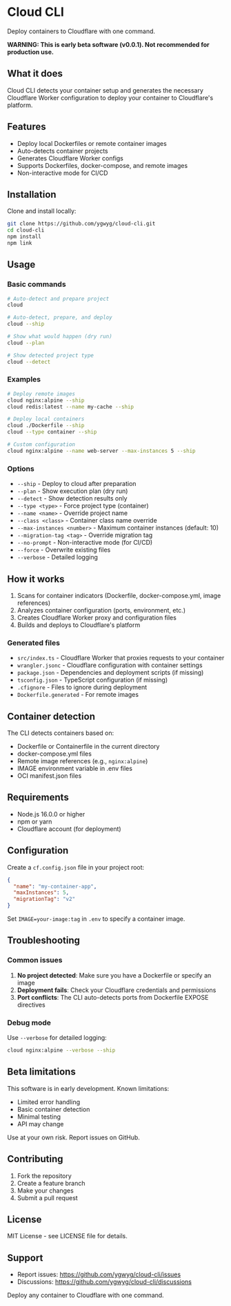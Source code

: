 # Cloud CLI

Deploy containers to Cloudflare with one command.

**WARNING: This is early beta software (v0.0.1). Not recommended for production use.**

## What it does

Cloud CLI detects your container setup and generates the necessary Cloudflare Worker configuration to deploy your container to Cloudflare's platform.

## Features

- Deploy local Dockerfiles or remote container images
- Auto-detects container projects
- Generates Cloudflare Worker configs
- Supports Dockerfiles, docker-compose, and remote images
- Non-interactive mode for CI/CD

## Installation

Clone and install locally:

```bash
git clone https://github.com/ygwyg/cloud-cli.git
cd cloud-cli
npm install
npm link
```

## Usage

### Basic commands

```bash
# Auto-detect and prepare project
cloud

# Auto-detect, prepare, and deploy
cloud --ship

# Show what would happen (dry run)
cloud --plan

# Show detected project type
cloud --detect
```

### Examples

```bash
# Deploy remote images
cloud nginx:alpine --ship
cloud redis:latest --name my-cache --ship

# Deploy local containers
cloud ./Dockerfile --ship
cloud --type container --ship

# Custom configuration
cloud nginx:alpine --name web-server --max-instances 5 --ship
```

### Options

- `--ship` - Deploy to cloud after preparation
- `--plan` - Show execution plan (dry run)
- `--detect` - Show detection results only
- `--type <type>` - Force project type (container)
- `--name <name>` - Override project name
- `--class <class>` - Container class name override
- `--max-instances <number>` - Maximum container instances (default: 10)
- `--migration-tag <tag>` - Override migration tag
- `--no-prompt` - Non-interactive mode (for CI/CD)
- `--force` - Overwrite existing files
- `--verbose` - Detailed logging

## How it works

1. Scans for container indicators (Dockerfile, docker-compose.yml, image references)
2. Analyzes container configuration (ports, environment, etc.)
3. Creates Cloudflare Worker proxy and configuration files
4. Builds and deploys to Cloudflare's platform

### Generated files

- `src/index.ts` - Cloudflare Worker that proxies requests to your container
- `wrangler.jsonc` - Cloudflare configuration with container settings
- `package.json` - Dependencies and deployment scripts (if missing)
- `tsconfig.json` - TypeScript configuration (if missing)
- `.cfignore` - Files to ignore during deployment
- `Dockerfile.generated` - For remote images

## Container detection

The CLI detects containers based on:

- Dockerfile or Containerfile in the current directory
- docker-compose.yml files
- Remote image references (e.g., `nginx:alpine`)
- IMAGE environment variable in .env files
- OCI manifest.json files

## Requirements

- Node.js 16.0.0 or higher
- npm or yarn
- Cloudflare account (for deployment)

## Configuration

Create a `cf.config.json` file in your project root:

```json
{
  "name": "my-container-app",
  "maxInstances": 5,
  "migrationTag": "v2"
}
```

Set `IMAGE=your-image:tag` in `.env` to specify a container image.

## Troubleshooting

### Common issues

1. **No project detected**: Make sure you have a Dockerfile or specify an image
2. **Deployment fails**: Check your Cloudflare credentials and permissions
3. **Port conflicts**: The CLI auto-detects ports from Dockerfile EXPOSE directives

### Debug mode

Use `--verbose` for detailed logging:

```bash
cloud nginx:alpine --verbose --ship
```

## Beta limitations

This software is in early development. Known limitations:

- Limited error handling
- Basic container detection
- Minimal testing
- API may change

Use at your own risk. Report issues on GitHub.

## Contributing

1. Fork the repository
2. Create a feature branch
3. Make your changes
4. Submit a pull request

## License

MIT License - see LICENSE file for details.

## Support

- Report issues: https://github.com/ygwyg/cloud-cli/issues
- Discussions: https://github.com/ygwyg/cloud-cli/discussions

Deploy any container to Cloudflare with one command.